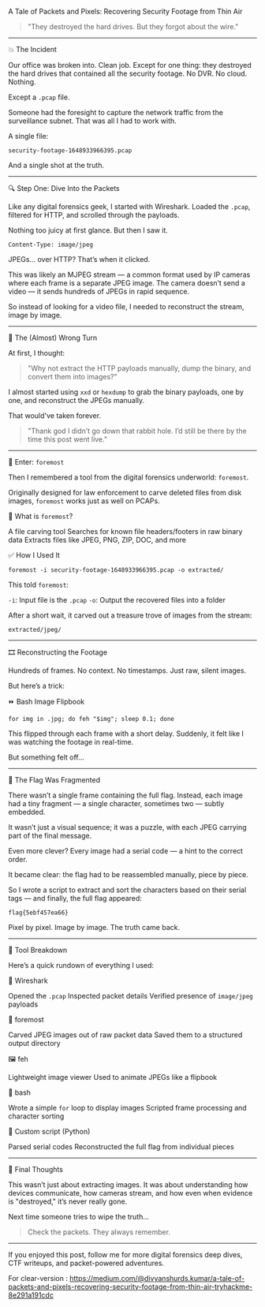  A Tale of Packets and Pixels: Recovering Security Footage from Thin Air

> "They destroyed the hard drives. But they forgot about the wire."

---

 💥 The Incident

Our office was broken into. Clean job. Except for one thing: they destroyed the hard drives that contained all the security footage. No DVR. No cloud. Nothing.

Except a `.pcap` file.

Someone had the foresight to capture the network traffic from the surveillance subnet. That was all I had to work with.

A single file:

```
security-footage-1648933966395.pcap
```

And a single shot at the truth.

---

 🔍 Step One: Dive Into the Packets

Like any digital forensics geek, I started with Wireshark. Loaded the `.pcap`, filtered for HTTP, and scrolled through the payloads.

Nothing too juicy at first glance. But then I saw it.

```
Content-Type: image/jpeg
```

JPEGs... over HTTP? That’s when it clicked.

This was likely an MJPEG stream — a common format used by IP cameras where each frame is a separate JPEG image. The camera doesn’t send a video — it sends hundreds of JPEGs in rapid sequence.

So instead of looking for a video file, I needed to reconstruct the stream, image by image.

---

 🧪 The (Almost) Wrong Turn

At first, I thought:

> "Why not extract the HTTP payloads manually, dump the binary, and convert them into images?"

I almost started using `xxd` or `hexdump` to grab the binary payloads, one by one, and reconstruct the JPEGs manually.

That would've taken forever.

> "Thank god I didn’t go down that rabbit hole. I’d still be there by the time this post went live."

---

 🧰 Enter: `foremost`

Then I remembered a tool from the digital forensics underworld: `foremost`.

Originally designed for law enforcement to carve deleted files from disk images, `foremost` works just as well on PCAPs.

 🔧 What is `foremost`?

 A file carving tool
 Searches for known file headers/footers in raw binary data
 Extracts files like JPEG, PNG, ZIP, DOC, and more

 ✅ How I Used It

```
foremost -i security-footage-1648933966395.pcap -o extracted/
```

This told `foremost`:

 `-i`: Input file is the `.pcap`
 `-o`: Output the recovered files into a folder

After a short wait, it carved out a treasure trove of images from the stream:

```
extracted/jpeg/
```

---

 🎞️ Reconstructing the Footage

Hundreds of frames. No context. No timestamps. Just raw, silent images.

But here’s a trick:

 ⏩ Bash Image Flipbook

```
for img in .jpg; do feh "$img"; sleep 0.1; done
```

This flipped through each frame with a short delay. Suddenly, it felt like I was watching the footage in real-time.

But something felt off…

---

 🔡 The Flag Was Fragmented

There wasn’t a single frame containing the full flag. Instead, each image had a tiny fragment — a single character, sometimes two — subtly embedded.

It wasn’t just a visual sequence; it was a puzzle, with each JPEG carrying part of the final message.

Even more clever? Every image had a serial code — a hint to the correct order.

It became clear: the flag had to be reassembled manually, piece by piece.

So I wrote a script to extract and sort the characters based on their serial tags — and finally, the full flag appeared:

```
flag{5ebf457ea66}
```

Pixel by pixel. Image by image. The truth came back.

---

 🔬 Tool Breakdown

Here’s a quick rundown of everything I used:

 🧠 Wireshark

 Opened the `.pcap`
 Inspected packet details
 Verified presence of `image/jpeg` payloads

 🔧 foremost

 Carved JPEG images out of raw packet data
 Saved them to a structured output directory

 🖼️ feh

 Lightweight image viewer
 Used to animate JPEGs like a flipbook

 🐚 bash

 Wrote a simple `for` loop to display images
 Scripted frame processing and character sorting

 🧵 Custom script (Python)

 Parsed serial codes
 Reconstructed the full flag from individual pieces

---

 🎯 Final Thoughts

This wasn’t just about extracting images. It was about understanding how devices communicate, how cameras stream, and how even when evidence is "destroyed," it’s never really gone.

Next time someone tries to wipe the truth...

> Check the packets. They always remember.

---

If you enjoyed this post, follow me for more digital forensics deep dives, CTF writeups, and packet-powered adventures.


For clear-version : https://medium.com/@divyanshurds.kumar/a-tale-of-packets-and-pixels-recovering-security-footage-from-thin-air-tryhackme-8e291a191cdc
